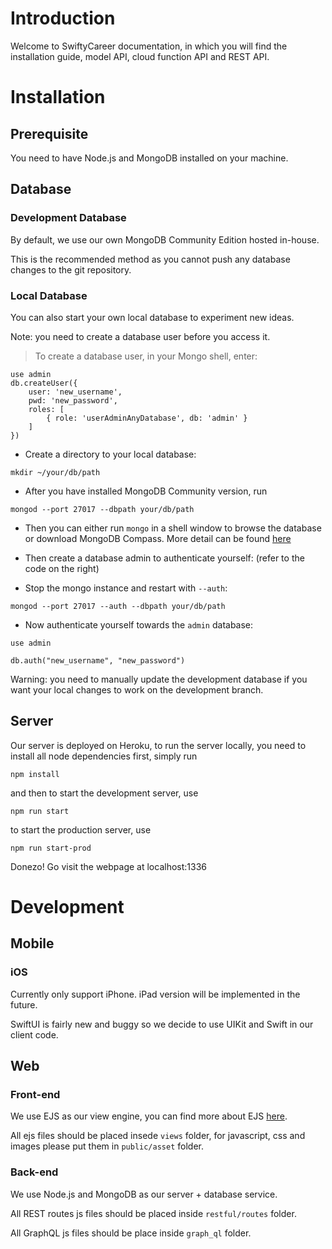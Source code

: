 # Introduction

Welcome to SwiftyCareer documentation, in which you will find the installation guide, model API, cloud function API and REST API.


# Installation

## Prerequisite

You need to have Node.js and MongoDB installed on your machine. 

## Database

### Development Database

By default, we use our own MongoDB Community Edition hosted in-house. 

This is the recommended method as you cannot push any database changes to the git repository.

### Local Database

You can also start your own local database to experiment new ideas.

<aside class="notice">
Note: you need to create a database user before you access it.
</aside>

> To create a database user, in your Mongo shell, enter: 

```shell
use admin
db.createUser({
    user: 'new_username',
    pwd: 'new_password',
    roles: [
        { role: 'userAdminAnyDatabase', db: 'admin' }
    ]
})
```

- Create a directory to your local database:

`mkdir ~/your/db/path`

- After you have installed MongoDB Community version, run 

`mongod --port 27017 --dbpath your/db/path`

- Then you can either run `mongo` in a shell window to browse the database or download MongoDB Compass. More detail can be found [here](https://docs.mongodb.com/manual/administration/install-community/)

- Then create a database admin to authenticate yourself: (refer to the code on the right)

- Stop the mongo instance and restart with `--auth`:

`mongod --port 27017 --auth --dbpath your/db/path`

- Now authenticate yourself towards the `admin` database:

`use admin`

`db.auth("new_username", "new_password")`

<aside class="warning">
Warning: you need to manually update the development database if you want your local changes to work on the development branch.
</aside>

## Server

Our server is deployed on Heroku, to run the server locally, you need to install all node dependencies first, simply run

`npm install` 

and then to start the development server, use

`npm run start` 

to start the production server, use

`npm run start-prod`

Donezo! Go visit the webpage at localhost:1336

# Development

## Mobile

### iOS

Currently only support iPhone. iPad version will be implemented in the future. 

SwiftUI is fairly new and buggy so we decide to use UIKit and Swift in our client code.

## Web

### Front-end

We use EJS as our view engine, you can find more about EJS [here](http://ejs.co). 

All ejs files should be placed insede `views` folder, for javascript, css and images please put them in `public/asset` folder.

### Back-end

We use Node.js and MongoDB as our server + database service. 

All REST routes js files should be placed inside `restful/routes` folder.

All GraphQL js files should be place inside `graph_ql` folder.